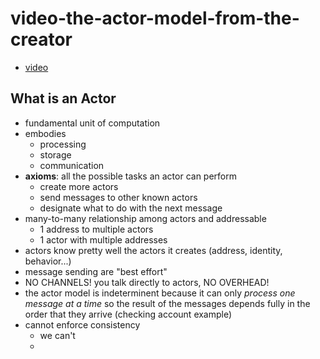 # video-the-actor-model-from-the-creator

- [video](https://www.youtube.com/watch?v=7erJ1DV_Tlo)

## What is an Actor

- fundamental unit of computation
- embodies
  - processing
  - storage
  - communication
- **axioms**: all the possible tasks an actor can perform
  - create more actors
  - send messages to other known actors
  - designate what to do with the next message
- many-to-many relationship among actors and addressable
  - 1 address to multiple actors
  - 1 actor with multiple addresses
- actors know pretty well the actors it creates (address, identity, behavior...)
- message sending are "best effort"
- NO CHANNELS! you talk directly to actors, NO OVERHEAD!
- the actor model is indeterminent because it can only *process one message at a time* so the result of the messages depends fully in the order that they arrive (checking account example)
- cannot enforce consistency
  - we can't
  - 